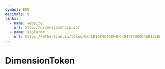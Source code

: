 ```yaml
---
symbol: EON
decimals: 8
links:
  - name: website
    url: http://dimensionchain.io/
  - name: explorer
    url: https://etherscan.io/token/0x4CB10F4df4BF4F64D4797d00D468181EF731Be9A
---
```


# DimensionToken
